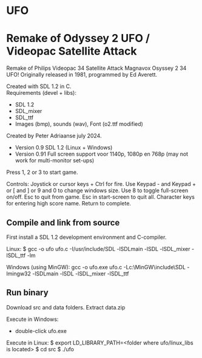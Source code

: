 # UFO
Remake of Odyssey 2 UFO / Videopac Satellite Attack
===========================================================

Remake of Philips Videopac    34 Satellite Attack
          Magnavox Osyssey 2  34 UFO!
          Originally released in 1981, programmed by Ed Averett.

Created with SDL 1.2 in C.          
Requirements (devel + libs):
- SDL 1.2 
- SDL_mixer
- SDL_ttf
- Images (bmp), sounds (wav), Font (o2.ttf modified)

Created by Peter Adriaanse july 2024.
- Version 0.9  SDL 1.2 (Linux + Windows)
- Version 0.91 Full screen support voor 1140p, 1080p en 768p
               (may not work for multi-monitor set-ups)

Press 1, 2 or 3 to start game.

Controls: Joystick or cursor keys + Ctrl for fire.
          Use Keypad - and Keypad + or [ and ] or 9 and 0 to change
          windows size. Use 8 to toggle full-screen on/off.
          Esc to quit from game. Esc in start-screen to quit all.
          Character keys for entering high score name. Return to complete.

Compile and link from source
-----------------------------
First install a SDL 1.2 development environment and C-compiler.

Linux:
$ gcc -o ufo ufo.c -I/usr/include/SDL -lSDLmain -lSDL -lSDL_mixer -lSDL_ttf -lm

Windows (using MinGW):
gcc -o ufo.exe ufo.c -Lc:\MinGW\include\SDL  -lmingw32 -lSDLmain -lSDL -lSDL_mixer -lSDL_ttf

Run binary
------------
Download src and data folders. Extract data.zip

Execute in Windows: 
- double-click ufo.exe

Execute in Linux: 
$ export LD_LIBRARY_PATH=<folder where ufo/linux_libs is located>
$ cd src
$ ./ufo 

